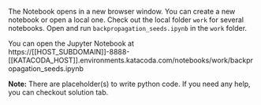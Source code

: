 
The Notebook opens in a new browser window. You can create a new notebook or open a local one. Check out the local folder `work` for several notebooks. Open and run `backpropagation_seeds.ipynb` in the `work` folder.

You can open the Jupyter Notebook at https://[[HOST_SUBDOMAIN]]-8888-[[KATACODA_HOST]].environments.katacoda.com/notebooks/work/backpropagation_seeds.ipynb

**Note:**
There are placeholder(s) to write python code. If you need any help, you can checkout solution tab.